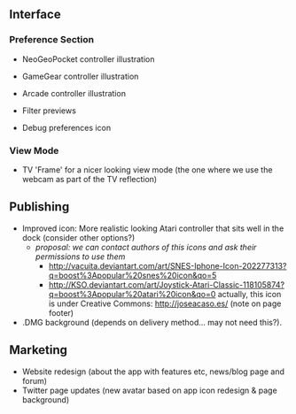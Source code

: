 ## Interface

### Preference Section

* NeoGeoPocket controller illustration
* GameGear controller illustration
* Arcade controller illustration

* Filter previews

* Debug preferences icon
### View Mode

* TV 'Frame' for a nicer looking view mode (the one where we use the webcam as part of the TV reflection)

## Publishing

* Improved icon: More realistic looking Atari controller that sits well in the dock (consider other options?)
  * _proposal: we can contact authors of this icons and ask their permissions to use them_
     * http://vacuita.deviantart.com/art/SNES-Iphone-Icon-202277313?q=boost%3Apopular%20snes%20icon&qo=5
     * http://KSO.deviantart.com/art/Joystick-Atari-Classic-118105874?q=boost%3Apopular%20atari%20icon&qo=0  actually, this icon is under Creative Commons: http://joseacaso.es/ (note on page footer) 
* .DMG background (depends on delivery method... may not need this?).

## Marketing

* Website redesign (about the app with features etc, news/blog page and forum)
* Twitter page updates (new avatar based on app icon redesign & page background)




